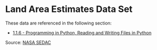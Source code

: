 Land Area Estimates Data Set
============================

These data are referenced in the following section:

- [1.1.6 - Programming in Python, Reading and Writing Files in Python](https://courses.thinkful.com/data-001v2/assignment/1.1.6)

Source: [NASA SEDAC](http://sedac.ciesin.columbia.edu/data/set/lecz-urban-rural-population-land-area-estimates-v2)
